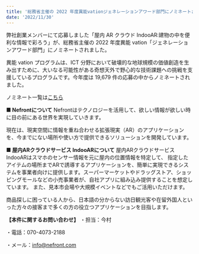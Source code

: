 ```yaml
---
title: '総務省主催の 2022 年度異能vationジェネレーションアワード部門にノミネートされました'
date: '2022/11/30'
---
```


弊社創業メンバーにて応募しました「屋内 AR クラウド IndooAR:建物の中を便利な情報で彩ろう」が、総務省主催の 2022 年度異能 vation「ジェネレーションアワード部門」にノミネートされました。

異能 vation プログラムは、ICT 分野において破壊的な地球規模の価値創造を生み出すために、大いなる可能性がある奇想天外で野心的な技術課題への挑戦を支援しているプログラムです。今年度は 19,679 件の応募の中からノミネートされました。

ノミネート一覧は[こちら](https://www.inno.go.jp/result/2022/generation/nominate/)

<strong>■ Nefrontについて</strong>
Nefrontはテクノロジーを活用して、欲しい情報が欲しい時に目の前にある世界を実現していきます。

現在は、現実空間に情報を重ね合わせる拡張現実（AR）のアプリケーションを、今までにない場所や使い方で提供できるソリューションを開発しています。

<strong>■ 屋内ARクラウドサービス IndooARについて</strong>
屋内ARクラウドサービス IndooARはスマホのセンサー情報を元に屋内の位置情報を特定して、 指定したアイテムの場所までARで誘導するアプリケーションを、簡単に実現できるシステムを事業者向けに提供します。スーパーマーケットやドラッグストア、ショッピングモールなどの小売事業者が、自社アプリに組み込み提供することを想定しています。 また、見本市会場や大規模イベントなどでもご活用いただけます。

商品探しに困っている人から、日本語の分からない訪日観光客や在留外国人といった方々の接客まで多くの方の役立つアプリケーションを目指します。

<strong>【本件に関するお問い合わせ】</strong>
・担当：今村

・電話：070-4073-2188

・メール：info@nefront.com
